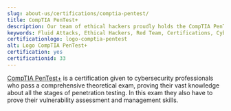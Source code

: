 ```yaml
---
slug: about-us/certifications/comptia-pentest/
title: CompTIA PenTest+
description: Our team of ethical hackers proudly holds the CompTIA PenTest+ certification, among many others.
keywords: Fluid Attacks, Ethical Hackers, Red Team, Certifications, Cybersecurity, Pentesters, Whitehat Hackers, COMPTIA
certificationlogo: logo-comptia-pentest
alt: Logo CompTIA PenTest+
certification: yes
certificationid: 33
---
```


[CompTIA PenTest+](https://www.comptia.org/certifications/pentest)
is a certification given to cybersecurity professionals
who pass a comprehensive theoretical exam,
proving their vast knowledge
about all the stages of penetration testing.
In this exam they also have to prove
their vulnerability assessment
and management skills.
